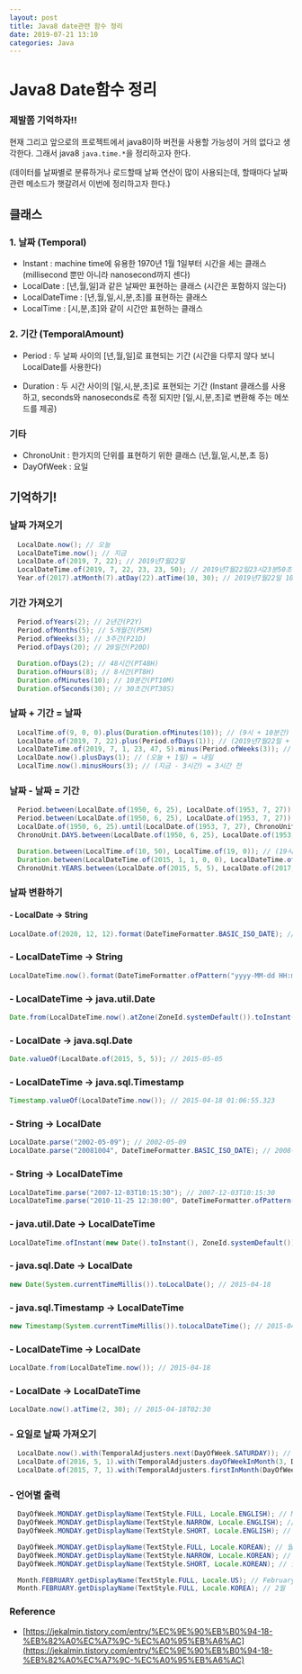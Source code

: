 ```yaml
---
layout: post
title: Java8 date관련 함수 정리
date: 2019-07-21 13:10
categories: Java
---
```


# Java8 Date함수 정리

### 제발쫌 기억하자!!

현재 그리고 앞으로의 프로젝트에서 java8이하 버전을 사용할 가능성이 거의 없다고 생각한다. 그래서 java8 `java.time.*`을 정리하고자 한다.

(데이터를 날짜별로 분류하거나 로드할때 날짜 연산이 많이 사용되는데, 할때마다 날짜관련 메소드가 햇갈려서 이번에 정리하고자 한다.)

## 클래스

### 1. 날짜 (Temporal)

- Instant : machine time에 유용한 1970년 1월 1일부터 시간을 세는 클래스 (millisecond 뿐만 아니라 nanosecond까지 센다)
- LocalDate : [년,월,일]과 같은 날짜만 표현하는 클래스 (시간은 포함하지 않는다)
- LocalDateTime : [년,월,일,시,분,초]를 표현하는 클래스
- LocalTime : [시,분,초]와 같이 시간만 표현하는 클래스

### 2. 기간 (TemporalAmount)

- Period : 두 날짜 사이의 [년,월,일]로 표현되는 기간 (시간을 다루지 않다 보니 LocalDate를 사용한다)

- Duration : 두 시간 사이의 [일,시,분,초]로 표현되는 기간 (Instant 클래스를 사용하고, seconds와 nanoseconds로 측정 되지만 [일,시,분,초]로 변환해 주는 메쏘드를 제공)

### 기타

- ChronoUnit : 한가지의 단위를 표현하기 위한 클래스 (년,월,일,시,분,초 등)
- DayOfWeek : 요일


## 기억하기!

### 날짜 가져오기

```java
  LocalDate.now(); // 오늘
  LocalDateTime.now(); // 지금
  LocalDate.of(2019, 7, 22); // 2019년7월22일
  LocalDateTime.of(2019, 7, 22, 23, 23, 50); // 2019년7월22일23시23분50초
  Year.of(2017).atMonth(7).atDay(22).atTime(10, 30); // 2019년7월22일 10시30분00초
```

### 기간 가져오기

```java
  Period.ofYears(2); // 2년간(P2Y)
  Period.ofMonths(5); // 5개월간(P5M)
  Period.ofWeeks(3); // 3주간(P21D)
  Period.ofDays(20); // 20일간(P20D)

  Duration.ofDays(2); // 48시간(PT48H)
  Duration.ofHours(8); // 8시간(PT8H)
  Duration.ofMinutes(10); // 10분간(PT10M)
  Duration.ofSeconds(30); // 30초간(PT30S)
```
  
### 날짜 + 기간 = 날짜

```java
  LocalTime.of(9, 0, 0).plus(Duration.ofMinutes(10)); // (9시 + 10분간) = 9시10분
  LocalDate.of(2019, 7, 22).plus(Period.ofDays(1)); // (2019년7월22일 + 1일간) = 2019년7월23일
  LocalDateTime.of(2019, 7, 1, 23, 47, 5).minus(Period.ofWeeks(3)); // (2019년7월1일 23시47분05초 - 3주간) = 2019년6월10일 23시47분05초
  LocalDate.now().plusDays(1); // (오늘 + 1일) = 내일
  LocalTime.now().minusHours(3); // (지금 - 3시간) = 3시간 전
```

### 날짜 - 날짜 = 기간

```java
  Period.between(LocalDate.of(1950, 6, 25), LocalDate.of(1953, 7, 27)); // (1953년7월27일 - 1950년6월25일) = 3년1개월2일간(P3Y1M2D)
  Period.between(LocalDate.of(1950, 6, 25), LocalDate.of(1953, 7, 27)).getDays(); // 3년1개월2일간 => 2일간
  LocalDate.of(1950, 6, 25).until(LocalDate.of(1953, 7, 27), ChronoUnit.DAYS); // 3년1개월2일간 => 1128일간
  ChronoUnit.DAYS.between(LocalDate.of(1950, 6, 25), LocalDate.of(1953, 7, 27)); // 3년1개월2일간 => 1128일간

  Duration.between(LocalTime.of(10, 50), LocalTime.of(19, 0)); // (19시00분00초 - 10시50분00초) = 8시간10분간(PT8H10M)
  Duration.between(LocalDateTime.of(2015, 1, 1, 0, 0), LocalDateTime.of(2016, 1, 1, 0, 0)).toDays(); // 365일간
  ChronoUnit.YEARS.between(LocalDate.of(2015, 5, 5), LocalDate.of(2017, 2, 1)); // 1년간
```
  
### 날짜 변환하기

#### - LocalDate -> String

```java
LocalDate.of(2020, 12, 12).format(DateTimeFormatter.BASIC_ISO_DATE); // 20201212
```

### - LocalDateTime -> String

```java
LocalDateTime.now().format(DateTimeFormatter.ofPattern("yyyy-MM-dd HH:mm:ss")); // 2015-04-18 00:42:24
```

### - LocalDateTime -> java.util.Date

```java
Date.from(LocalDateTime.now().atZone(ZoneId.systemDefault()).toInstant()); // Sat Apr 18 01:00:30 KST 2015
```

### - LocalDate -> java.sql.Date

```java
Date.valueOf(LocalDate.of(2015, 5, 5)); // 2015-05-05
```

### - LocalDateTime -> java.sql.Timestamp

```java
Timestamp.valueOf(LocalDateTime.now()); // 2015-04-18 01:06:55.323
```

### - String -> LocalDate

```java
LocalDate.parse("2002-05-09"); // 2002-05-09
LocalDate.parse("20081004", DateTimeFormatter.BASIC_ISO_DATE); // 2008-10-04
```

### - String -> LocalDateTime

```java
LocalDateTime.parse("2007-12-03T10:15:30"); // 2007-12-03T10:15:30
LocalDateTime.parse("2010-11-25 12:30:00", DateTimeFormatter.ofPattern("yyyy-MM-dd HH:mm:ss")); // 2010-11-25T12:30
```

### - java.util.Date -> LocalDateTime

```java
LocalDateTime.ofInstant(new Date().toInstant(), ZoneId.systemDefault()); // 2015-04-18T01:16:46.755
```

### - java.sql.Date -> LocalDate

```java
new Date(System.currentTimeMillis()).toLocalDate(); // 2015-04-18
```

### - java.sql.Timestamp -> LocalDateTime

```java
new Timestamp(System.currentTimeMillis()).toLocalDateTime(); // 2015-04-18T01:20:07.364
```

### - LocalDateTime -> LocalDate

```java
LocalDate.from(LocalDateTime.now()); // 2015-04-18
```

### - LocalDate -> LocalDateTime

```java
LocalDate.now().atTime(2, 30); // 2015-04-18T02:30
```


### - 요일로 날짜 가져오기

```java
  LocalDate.now().with(TemporalAdjusters.next(DayOfWeek.SATURDAY)); // 다음 토요일
  LocalDate.of(2016, 5, 1).with(TemporalAdjusters.dayOfWeekInMonth(3, DayOfWeek.SUNDAY)); // 2016년5월 세번째 일요일
  LocalDate.of(2015, 7, 1).with(TemporalAdjusters.firstInMonth(DayOfWeek.MONDAY)); // 2015년7월 첫번째 월요일
```
  
### - 언어별 출력

```java
  DayOfWeek.MONDAY.getDisplayName(TextStyle.FULL, Locale.ENGLISH); // Monday
  DayOfWeek.MONDAY.getDisplayName(TextStyle.NARROW, Locale.ENGLISH); // M
  DayOfWeek.MONDAY.getDisplayName(TextStyle.SHORT, Locale.ENGLISH); // Mon

  DayOfWeek.MONDAY.getDisplayName(TextStyle.FULL, Locale.KOREAN); // 월요일
  DayOfWeek.MONDAY.getDisplayName(TextStyle.NARROW, Locale.KOREAN); // 월
  DayOfWeek.MONDAY.getDisplayName(TextStyle.SHORT, Locale.KOREAN); // 월

  Month.FEBRUARY.getDisplayName(TextStyle.FULL, Locale.US); // February
  Month.FEBRUARY.getDisplayName(TextStyle.FULL, Locale.KOREA); // 2월
```


### Reference

- [https://jekalmin.tistory.com/entry/%EC%9E%90%EB%B0%94-18-%EB%82%A0%EC%A7%9C-%EC%A0%95%EB%A6%AC](https://jekalmin.tistory.com/entry/%EC%9E%90%EB%B0%94-18-%EB%82%A0%EC%A7%9C-%EC%A0%95%EB%A6%AC)
